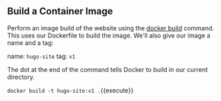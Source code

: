 ## Build a Container Image

Perform an image build of the website using the [docker build][0] command. This
uses our Dockerfile to build the image. We'll also give our image a name and a
tag:

name: `hugo-site`
tag: `v1`

The dot at the end of the command tells Docker to build in our current
directory.

`docker build -t hugo-site:v1 .`{{execute}}

[0]: https://docs.docker.com/engine/reference/commandline/build/